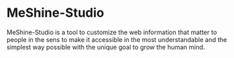 # MeShine-Studio

MeShine-Studio is a tool to customize the web information that matter to people in the sens to make it accessible in the most understandable and the simplest way possible with the unique goal to grow the human mind.